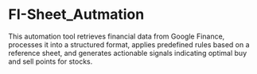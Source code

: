 # FI-Sheet_Autmation
This automation tool retrieves financial data from Google Finance, processes it into a structured format, applies predefined rules based on a reference sheet, and generates actionable signals indicating optimal buy and sell points for stocks.

